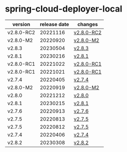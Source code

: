 # spring-cloud-deployer-local	


|version|release date|changes|
|---|---|---|
|v2.8.0-RC2|20221116|[v2.8.0-RC2](./v2.8.0-RC2-20221116.md)|
|v2.8.0-M2|20220920|[v2.8.0-M2](./v2.8.0-M2-20220920.md)|
|v2.8.3|20230504|[v2.8.3](./v2.8.3-20230504.md)|
|v2.8.1|20230216|[v2.8.1](./v2.8.1-20230216.md)|
|v2.8.0-RC1|20221022|[v2.8.0-RC1](./v2.8.0-RC1-20221022.md)|
|v2.8.0-RC1|20221021|[v2.8.0-RC1](./v2.8.0-RC1-20221021.md)|
|v2.7.4|20220405|[v2.7.4](./v2.7.4-20220405.md)|
|v2.8.0-M2|20220919|[v2.8.0-M2](./v2.8.0-M2-20220919.md)|
|v2.8.0|20221212|[v2.8.0](./v2.8.0-20221212.md)|
|v2.8.1|20230215|[v2.8.1](./v2.8.1-20230215.md)|
|v2.7.6|20220913|[v2.7.6](./v2.7.6-20220913.md)|
|v2.7.5|20220813|[v2.7.5](./v2.7.5-20220813.md)|
|v2.7.5|20220812|[v2.7.5](./v2.7.5-20220812.md)|
|v2.7.4|20220406|[v2.7.4](./v2.7.4-20220406.md)|
|v2.8.2|20230308|[v2.8.2](./v2.8.2-20230308.md)|
